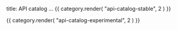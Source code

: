 title: API catalog
...
{{ category.render( "api-catalog-stable", 2 ) }}

{{ category.render( "api-catalog-experimental", 2 ) }}
